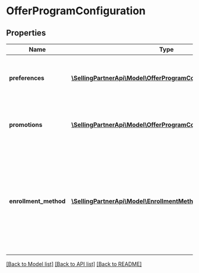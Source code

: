 # OfferProgramConfiguration

## Properties
Name | Type | Description | Notes
------------ | ------------- | ------------- | -------------
**preferences** | [**\SellingPartnerApi\Model\OfferProgramConfigurationPreferences**](OfferProgramConfigurationPreferences.md) | An object which contains the preferences applied to the offer. | [optional] 
**promotions** | [**\SellingPartnerApi\Model\OfferProgramConfigurationPromotions**](OfferProgramConfigurationPromotions.md) | An object which contains the promotions applied to the offer. | [optional] 
**enrollment_method** | [**\SellingPartnerApi\Model\EnrollmentMethod**](EnrollmentMethod.md) | Determines whether the offer was automatically or manually enrolled in the program. This property is only supported for sellers and not vendors. | [optional] 

[[Back to Model list]](../README.md#documentation-for-models) [[Back to API list]](../README.md#documentation-for-api-endpoints) [[Back to README]](../README.md)


